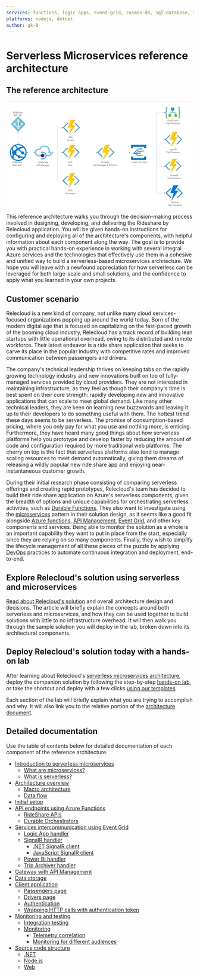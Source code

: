 ```yaml
---
services: functions, logic-apps, event-grid, cosmos-db, sql-database, storage, app-service
platforms: nodejs, dotnet
author: gk-8
---
```


# Serverless Microservices reference architecture

## The reference architecture

![RideShare Macro Architecture](documentation/media/macro-architecture.png)

This reference architecture walks you through the decision-making process involved in designing, developing, and delivering the Rideshare by Relecloud application. You will be given hands-on instructions for configuring and deploying all of the architecture's components, with helpful information about each component along the way. The goal is to provide you with practical hands-on experience in working with several integral Azure services and the technologies that effectively use them in a cohesive and unified way to build a serverless-based microservices architecture. We hope you will leave with a newfound appreciation for how serverless can be leveraged for both large-scale and small solutions, and the confidence to apply what you learned in your own projects.

## Customer scenario

Relecloud is a new kind of company, not unlike many cloud services-focused organizations popping up around the world today. Born of the modern digital age that is focused on capitalizing on the fast-paced growth of the booming cloud industry, Relecloud has a track record of building lean startups with little operational overhead, owing to its distributed and remote workforce. Their latest endeavor is a ride share application that seeks to carve its place in the popular industry with competitive rates and improved communication between passengers and drivers.

The company's technical leadership thrives on keeping tabs on the rapidly growing technology industry and new innovations built on top of fully-managed services provided by cloud providers. They are not interested in maintaining infrastructure, as they feel as though their company's time is best spent on their core strength: rapidly developing new and innovative applications that can scale to meet global demand. Like many other technical leaders, they are keen on learning new buzzwords and leaving it up to their developers to do something useful with them. The hottest trend these days seems to be serverless. The promise of consumption-based pricing, where you only pay for what you use and nothing more, is enticing. Furthermore, they have heard many good things about how serverless platforms help you prototype and develop faster by reducing the amount of code and configuration required by more traditional web platforms. The cherry on top is the fact that serverless platforms also tend to manage scaling resources to meet demand automatically, giving them dreams of releasing a wildly popular new ride share app and enjoying near-instantaneous customer growth.

During their initial research phase consisting of comparing serverless offerings and creating rapid prototypes, Relecloud's team has decided to build their ride share application on Azure's serverless components, given the breadth of options and unique capabilities for orchestrating serverless activities, such as [Durable Functions](https://docs.microsoft.com/azure/azure-functions/durable-functions-overview). They also want to investigate using the [microservices](https://aka.ms/azure-microservices) pattern in their solution design, as it seems like a good fit alongside [Azure functions](https://docs.microsoft.com/azure/azure-functions/functions-overview), [API Management](https://docs.microsoft.com/azure/api-management/api-management-key-concepts), [Event Grid](https://docs.microsoft.com/azure/event-grid/overview), and other key components and services. Being able to monitor the solution as a whole is an important capability they want to put in place from the start, especially since they are relying on so many components. Finally, they wish to simplify the lifecycle management of all these pieces of the puzzle by applying [DevOps](https://docs.microsoft.com/azure/devops/learn/what-is-devops) practices to automate continuous integration and deployment, end-to-end.

## Explore Relecloud's solution using serverless and microservices

[Read about Relecloud's solution](./introduction.md) and overall architecture design and decisions. The article will briefly explain the concepts around both serverless and microservices, and how they can be used together to build solutions with little to no infrastructure overhead. It will then walk you through the sample solution you will deploy in the lab, broken down into its architectural components.

## Deploy Relecloud's solution today with a hands-on lab

After learning about Relecloud's [serverless microservices architecture](./introduction.md), deploy the companion solution by following the step-by-step [hands-on lab](./setup.md), or take the shortcut and deploy with a few clicks [using our templates]().

Each section of the lab will briefly explain what you are trying to accomplish and why. It will also link you to the relative portion of the [architecture document](./introduction.md).

## Detailed documentation

Use the table of contents below for detailed documentation of each component of the reference architecture.

- [Introduction to serverless microservices](documentation/introduction.md)
  - [What are microservices?](documentation/intro.md#what-are-microservices)
  - [What is serverless?](documentation/intro.md#what-is-serverless)
- [Architecture overview](documentation/architecture-overview.md)
  - [Macro architecture](documentation/architecture-overview.md#macro-architecture)
  - [Data flow](documentation/architecture-overview.md#data-flow)
- [Initial setup](documentation/setup.md)
- [API endpoints using Azure Functions](documentation/api-endpoints.md)
  - [RideShare APIs](documentation/api-endpoints.md#rideshare-apis)
  - [Durable Orchestrators](documentation/api-endpoints.md#durable-orchestrators)
- [Services intercommunication using Event Grid](documentation/services-intercommunication.md)
  - [Logic App handler](documentation/services-intercommunication.md#logic-app-handler)
  - [SignalR handler](documentation/services-intercommunication.md#signalr-handler)
    - [.NET SignalR client](documentation/services-intercommunication.md#dotnet-signalr-client)
    - [JavaScript SignalR client](documentation/services-intercommunication.md#javascript-signalr-client)
  - [Power BI handler](documentation/services-intercommunication.md#power-bi-handler)
  - [Trip Archiver handler](documentation/services-intercommunication.md#trip-archiver-handler)
- [Gateway with API Management](documentation/api-management.md)
- [Data storage](documentation/data-storage.md)
- [Client application](documentation/client-application.md)
  - [Passengers page](documentation/client-application.md#passengers-page)
  - [Drivers page](documentation/client-application.md#drivers-page)
  - [Authentication](documentation/client-application.md#authentication)
  - [Wrapping HTTP calls with authentication token](documentation/client-application.md#wrapping-http-calls-with-authentication-token)
- [Monitoring and testing](documentation/monitoring-testing.md)
  - [Integration testing](documentation/monitoring-testing.md#integration-testing)
  - [Monitoring](documentation/monitoring-testing.md#monitoring)
    - [Telemetry correlation](documentation/monitoring-testing.md#telemetry-correlation)
    - [Monitoring for different audiences](documentation/monitoring-testing.md#monitoring-for-different-audiences)
- [Source code structure](documentation/source-code-structure.md)
  - [.NET](documentation/source-code-structure.md#net)
  - [Node.js](documentation/source-code-structure.md#nodejs)
  - [Web](documentation/source-code-structure.md#web)
